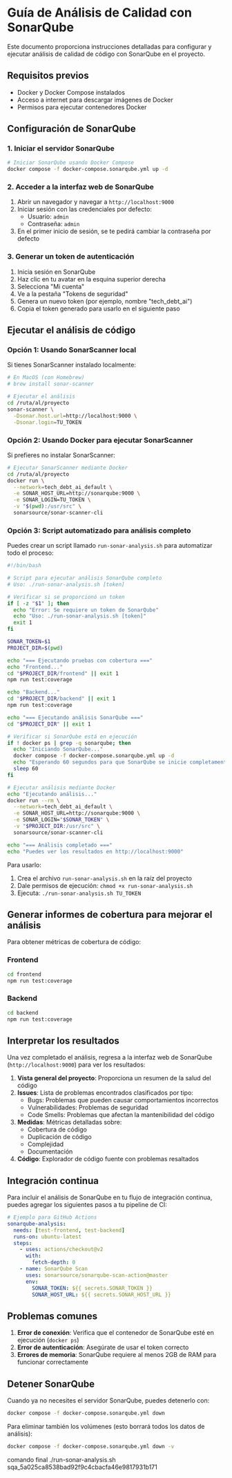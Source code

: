 # Guía de Análisis de Calidad con SonarQube

Este documento proporciona instrucciones detalladas para configurar y ejecutar análisis de calidad de código con SonarQube en el proyecto.

## Requisitos previos

- Docker y Docker Compose instalados
- Acceso a internet para descargar imágenes de Docker
- Permisos para ejecutar contenedores Docker

## Configuración de SonarQube

### 1. Iniciar el servidor SonarQube

```bash
# Iniciar SonarQube usando Docker Compose
docker compose -f docker-compose.sonarqube.yml up -d
```

### 2. Acceder a la interfaz web de SonarQube

1. Abrir un navegador y navegar a `http://localhost:9000`
2. Iniciar sesión con las credenciales por defecto:
   - Usuario: `admin`
   - Contraseña: `admin`
3. En el primer inicio de sesión, se te pedirá cambiar la contraseña por defecto

### 3. Generar un token de autenticación

1. Inicia sesión en SonarQube
2. Haz clic en tu avatar en la esquina superior derecha
3. Selecciona "Mi cuenta"
4. Ve a la pestaña "Tokens de seguridad"
5. Genera un nuevo token (por ejemplo, nombre "tech_debt_ai")
6. Copia el token generado para usarlo en el siguiente paso

## Ejecutar el análisis de código

### Opción 1: Usando SonarScanner local

Si tienes SonarScanner instalado localmente:

```bash
# En MacOS (con Homebrew)
# brew install sonar-scanner

# Ejecutar el análisis
cd /ruta/al/proyecto
sonar-scanner \
  -Dsonar.host.url=http://localhost:9000 \
  -Dsonar.login=TU_TOKEN
```

### Opción 2: Usando Docker para ejecutar SonarScanner

Si prefieres no instalar SonarScanner:

```bash
# Ejecutar SonarScanner mediante Docker
cd /ruta/al/proyecto
docker run \
  --network=tech_debt_ai_default \
  -e SONAR_HOST_URL=http://sonarqube:9000 \
  -e SONAR_LOGIN=TU_TOKEN \
  -v "$(pwd):/usr/src" \
  sonarsource/sonar-scanner-cli
```

### Opción 3: Script automatizado para análisis completo

Puedes crear un script llamado `run-sonar-analysis.sh` para automatizar todo el proceso:

```bash
#!/bin/bash

# Script para ejecutar análisis SonarQube completo
# Uso: ./run-sonar-analysis.sh [token]

# Verificar si se proporcionó un token
if [ -z "$1" ]; then
  echo "Error: Se requiere un token de SonarQube"
  echo "Uso: ./run-sonar-analysis.sh [token]"
  exit 1
fi

SONAR_TOKEN=$1
PROJECT_DIR=$(pwd)

echo "=== Ejecutando pruebas con cobertura ==="
echo "Frontend..."
cd "$PROJECT_DIR/frontend" || exit 1
npm run test:coverage

echo "Backend..."
cd "$PROJECT_DIR/backend" || exit 1
npm run test:coverage

echo "=== Ejecutando análisis SonarQube ==="
cd "$PROJECT_DIR" || exit 1

# Verificar si SonarQube está en ejecución
if ! docker ps | grep -q sonarqube; then
  echo "Iniciando SonarQube..."
  docker compose -f docker-compose.sonarqube.yml up -d
  echo "Esperando 60 segundos para que SonarQube se inicie completamente..."
  sleep 60
fi

# Ejecutar análisis mediante Docker
echo "Ejecutando análisis..."
docker run --rm \
  --network=tech_debt_ai_default \
  -e SONAR_HOST_URL=http://sonarqube:9000 \
  -e SONAR_LOGIN="$SONAR_TOKEN" \
  -v "$PROJECT_DIR:/usr/src" \
  sonarsource/sonar-scanner-cli

echo "=== Análisis completado ==="
echo "Puedes ver los resultados en http://localhost:9000"
```

Para usarlo:

1. Crea el archivo `run-sonar-analysis.sh` en la raíz del proyecto
2. Dale permisos de ejecución: `chmod +x run-sonar-analysis.sh`
3. Ejecuta: `./run-sonar-analysis.sh TU_TOKEN`

## Generar informes de cobertura para mejorar el análisis

Para obtener métricas de cobertura de código:

### Frontend

```bash
cd frontend
npm run test:coverage
```

### Backend

```bash
cd backend
npm run test:coverage
```

## Interpretar los resultados

Una vez completado el análisis, regresa a la interfaz web de SonarQube (`http://localhost:9000`) para ver los resultados:

1. **Vista general del proyecto**: Proporciona un resumen de la salud del código
2. **Issues**: Lista de problemas encontrados clasificados por tipo:
   - Bugs: Problemas que pueden causar comportamientos incorrectos
   - Vulnerabilidades: Problemas de seguridad
   - Code Smells: Problemas que afectan la mantenibilidad del código
3. **Medidas**: Métricas detalladas sobre:
   - Cobertura de código
   - Duplicación de código
   - Complejidad
   - Documentación
4. **Código**: Explorador de código fuente con problemas resaltados

## Integración continua

Para incluir el análisis de SonarQube en tu flujo de integración continua, puedes agregar los siguientes pasos a tu pipeline de CI:

```yaml
# Ejemplo para GitHub Actions
sonarqube-analysis:
  needs: [test-frontend, test-backend]
  runs-on: ubuntu-latest
  steps:
    - uses: actions/checkout@v2
      with:
        fetch-depth: 0
    - name: SonarQube Scan
      uses: sonarsource/sonarqube-scan-action@master
      env:
        SONAR_TOKEN: ${{ secrets.SONAR_TOKEN }}
        SONAR_HOST_URL: ${{ secrets.SONAR_HOST_URL }}
```

## Problemas comunes

1. **Error de conexión**: Verifica que el contenedor de SonarQube esté en ejecución (`docker ps`)
2. **Error de autenticación**: Asegúrate de usar el token correcto
3. **Errores de memoria**: SonarQube requiere al menos 2GB de RAM para funcionar correctamente

## Detener SonarQube

Cuando ya no necesites el servidor SonarQube, puedes detenerlo con:

```bash
docker compose -f docker-compose.sonarqube.yml down
```

Para eliminar también los volúmenes (esto borrará todos los datos de análisis):

```bash
docker compose -f docker-compose.sonarqube.yml down -v
```

comando final
./run-sonar-analysis.sh sqa_5a025ca8538bad92f9c4cbacfa46e9817931b171

